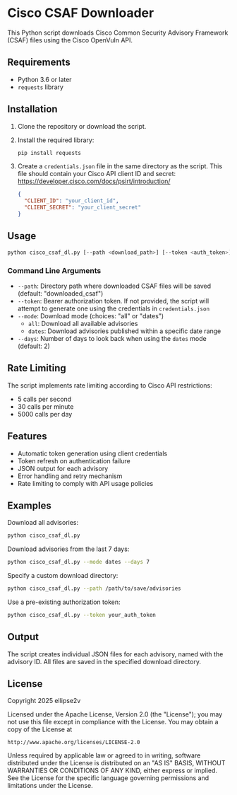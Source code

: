 # Cisco CSAF Downloader

This Python script downloads Cisco Common Security Advisory Framework (CSAF) files using the Cisco OpenVuln API.

## Requirements

- Python 3.6 or later
- `requests` library

## Installation

1.  Clone the repository or download the script.
2.  Install the required library:

    ```bash
    pip install requests
    ```

3.  Create a `credentials.json` file in the same directory as the script. This file should contain your Cisco API client ID and secret: https://developer.cisco.com/docs/psirt/introduction/

    ```json
    {
      "CLIENT_ID": "your_client_id",
      "CLIENT_SECRET": "your_client_secret"
    }
    ```

## Usage

```bash
python cisco_csaf_dl.py [--path <download_path>] [--token <auth_token>] [--mode <all|dates>] [--days <number_of_days>]
```

### Command Line Arguments

- `--path`: Directory path where downloaded CSAF files will be saved (default: "downloaded_csaf")
- `--token`: Bearer authorization token. If not provided, the script will attempt to generate one using the credentials in `credentials.json`
- `--mode`: Download mode (choices: "all" or "dates")
  - `all`: Download all available advisories
  - `dates`: Download advisories published within a specific date range
- `--days`: Number of days to look back when using the `dates` mode (default: 2)

## Rate Limiting

The script implements rate limiting according to Cisco API restrictions:
- 5 calls per second
- 30 calls per minute
- 5000 calls per day

## Features

- Automatic token generation using client credentials
- Token refresh on authentication failure
- JSON output for each advisory
- Error handling and retry mechanism
- Rate limiting to comply with API usage policies

## Examples

Download all advisories:
```bash
python cisco_csaf_dl.py
```

Download advisories from the last 7 days:
```bash
python cisco_csaf_dl.py --mode dates --days 7
```

Specify a custom download directory:
```bash
python cisco_csaf_dl.py --path /path/to/save/advisories
```

Use a pre-existing authorization token:
```bash
python cisco_csaf_dl.py --token your_auth_token
```

## Output

The script creates individual JSON files for each advisory, named with the advisory ID. All files are saved in the specified download directory.

## License

Copyright 2025 ellipse2v

Licensed under the Apache License, Version 2.0 (the "License");
you may not use this file except in compliance with the License.
You may obtain a copy of the License at

    http://www.apache.org/licenses/LICENSE-2.0

Unless required by applicable law or agreed to in writing, software
distributed under the License is distributed on an "AS IS" BASIS,
WITHOUT WARRANTIES OR CONDITIONS OF ANY KIND, either express or implied.
See the License for the specific language governing permissions and
limitations under the License.
